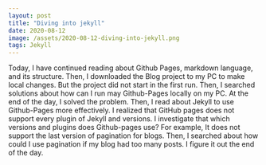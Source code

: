 ```yaml
---
layout: post
title: "Diving into jekyll"
date: 2020-08-12
image: /assets/2020-08-12-diving-into-jekyll.png
tags: Jekyll
---
```


Today, I have continued reading about Github Pages, markdown language, and its structure. Then, I downloaded the Blog project to my PC to make local changes. But the project did not start in the first run. Then, I searched solutions about how can I run may Github-Pages locally on my PC. At the end of the day, I solved the problem. Then, I read about Jekyll to use Github-Pages more effectively. I realized that GitHub pages does not support every plugin of Jekyll and versions. I investigate that which versions and plugins does Github-pages use? For example, It does not support the last version of pagination for blogs. Then, I searched about how could I use pagination if my blog had too many posts. I figure it out the end of the day.
